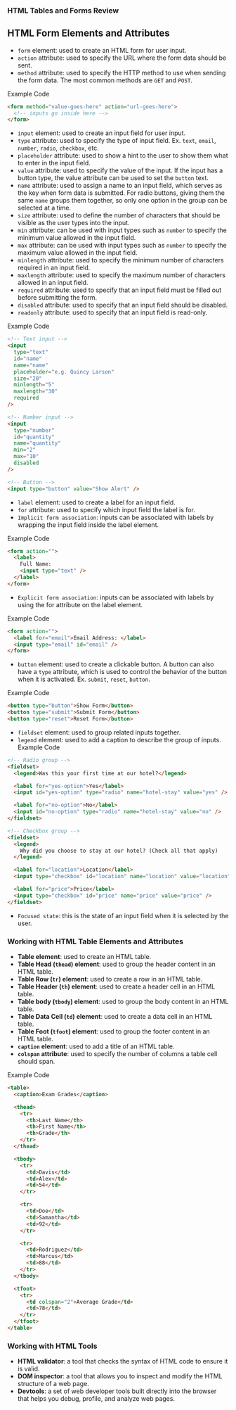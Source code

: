 ### HTML Tables and Forms Review
## HTML Form Elements and Attributes

- `form` element: used to create an HTML form for user input.
- `action` attribute: used to specify the URL where the form data should be sent.
- `method` attribute: used to specify the HTTP method to use when sending the form data. The most common methods are `GET` and `POST`.

Example Code
```html
<form method="value-goes-here" action="url-goes-here">
  <!-- inputs go inside here -->
</form>
```

- `input` element: used to create an input field for user input.
- `type` attribute: used to specify the type of input field. Ex. `text`, `email`, `number`, `radio`, `checkbox`, etc.
- `placeholder` attribute: used to show a hint to the user to show them what to enter in the input field.
- `value` attribute: used to specify the value of the input. If the input has a button type, the value attribute can be used to set the `button` text.
- `name` attribute: used to assign a name to an input field, which serves as the key when form data is submitted. For radio buttons, giving them the same `name` groups them together, so only one option in the group can be selected at a time.
- `size` attribute: used to define the number of characters that should be visible as the user types into the input.
- `min` attribute: can be used with input types such as `number` to specify the minimum value allowed in the input field.
- `max` attribute: can be used with input types such as `number` to specify the maximum value allowed in the input field.
- `minlength` attribute: used to specify the minimum number of characters required in an input field.
- `maxlength` attribute: used to specify the maximum number of characters allowed in an input field.
- `required` attribute: used to specify that an input field must be filled out before submitting the form.
- `disabled` attribute: used to specify that an input field should be disabled.
- `readonly` attribute: used to specify that an input field is read-only.

Example Code
```html
<!-- Text input -->
<input 
  type="text"
  id="name"
  name="name"
  placeholder="e.g. Quincy Larson" 
  size="20"
  minlength="5"
  maxlength="30"
  required
/>

<!-- Number input -->
<input 
  type="number"
  id="quantity"
  name="quantity"
  min="2"
  max="10"
  disabled
/>

<!-- Button -->
<input type="button" value="Show Alert" />
```

- `label` element: used to create a label for an input field.
- `for` attribute: used to specify which input field the label is for.
- `Implicit form association`: inputs can be associated with labels by wrapping the input field inside the label element.

Example Code
```html
<form action="">
  <label>
    Full Name:
    <input type="text" />
  </label>
</form>
```

- `Explicit form association`: inputs can be associated with labels by using the for attribute on the label element.

Example Code
```html
<form action="">
  <label for="email">Email Address: </label>
  <input type="email" id="email" />
</form>
```

- `button` element: used to create a clickable button. A button can also have a `type` attribute, which is used to control the behavior of the button when it is activated. Ex. `submit`, `reset`, `button`.

Example Code
```html
<button type="button">Show Form</button>
<button type="submit">Submit Form</button>
<button type="reset">Reset Form</button>
```

- `fieldset` element: used to group related inputs together.
- `legend` element: used to add a caption to describe the group of inputs.
Example Code
```html
<!-- Radio group -->
<fieldset>
  <legend>Was this your first time at our hotel?</legend>

  <label for="yes-option">Yes</label>
  <input id="yes-option" type="radio" name="hotel-stay" value="yes" />

  <label for="no-option">No</label>
  <input id="no-option" type="radio" name="hotel-stay" value="no" />
</fieldset>

<!-- Checkbox group -->
<fieldset>
  <legend>
    Why did you choose to stay at our hotel? (Check all that apply)
  </legend>

  <label for="location">Location</label>
  <input type="checkbox" id="location" name="location" value="location" />

  <label for="price">Price</label>
  <input type="checkbox" id="price" name="price" value="price" />
</fieldset>
```

- `Focused state`: this is the state of an input field when it is selected by the user.

### Working with HTML Table Elements and Attributes

- **Table element**: used to create an HTML table.
- **Table Head (`thead`) element**: used to group the header content in an HTML table.
- **Table Row (`tr`) element**: used to create a row in an HTML table.
- **Table Header (`th`) element**: used to create a header cell in an HTML table.
- **Table body (`tbody`) element**: used to group the body content in an HTML table.
- **Table Data Cell (`td`) element**: used to create a data cell in an HTML table.
- **Table Foot (`tfoot`) element**: used to group the footer content in an HTML table.
- **`caption` element**: used to add a title of an HTML table.
- **`colspan` attribute**: used to specify the number of columns a table cell should span.

Example Code
```html
<table>
  <caption>Exam Grades</caption>

  <thead>
    <tr>
      <th>Last Name</th>
      <th>First Name</th>
      <th>Grade</th>
    </tr>
  </thead>

  <tbody>
    <tr>
      <td>Davis</td>
      <td>Alex</td>
      <td>54</td>
    </tr>

    <tr>
      <td>Doe</td>
      <td>Samantha</td>
      <td>92</td>
    </tr>

    <tr>
      <td>Rodriguez</td>
      <td>Marcus</td>
      <td>88</td>
    </tr>
  </tbody>

  <tfoot>
    <tr>
      <td colspan="2">Average Grade</td>
      <td>78</td>
    </tr>
  </tfoot>
</table>
```

### Working with HTML Tools
- **HTML validator**: a tool that checks the syntax of HTML code to ensure it is valid.
- **DOM inspector**: a tool that allows you to inspect and modify the HTML structure of a web page.
- **Devtools**: a set of web developer tools built directly into the browser that helps you debug, profile, and analyze web pages.